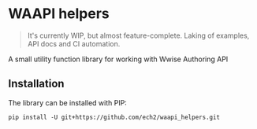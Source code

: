 # WAAPI helpers

> It's currently WIP, but almost feature-complete.
> Laking of examples, API docs and CI automation.

A small utility function library for working with Wwise Authoring API

## Installation

The library can be installed with PIP:

```
pip install -U git+https://github.com/ech2/waapi_helpers.git
```
